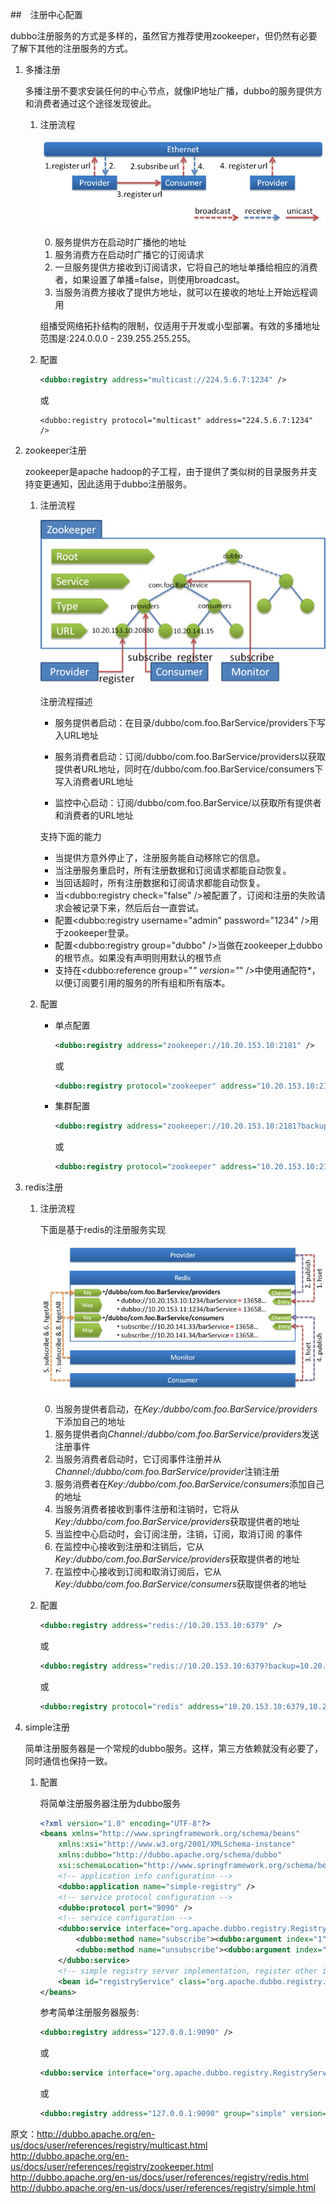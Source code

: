 ##　注册中心配置

dubbo注册服务的方式是多样的，虽然官方推荐使用zookeeper，但仍然有必要了解下其他的注册服务的方式。

1. 多播注册

    多播注册不要求安装任何的中心节点，就像IP地址广播，dubbo的服务提供方和消费者通过这个途径发现彼此。

    1. 注册流程

        ![](dubbo/dubbo-register-multicast.jpg)


        0. 服务提供方在启动时广播他的地址
        1. 服务消费方在启动时广播它的订阅请求
        2. 一旦服务提供方接收到订阅请求，它将自己的地址单播给相应的消费者，如果设置了单播=false，则使用broadcast。
        3. 当服务消费方接收了提供方地址，就可以在接收的地址上开始远程调用

        组播受网络拓扑结构的限制，仅适用于开发或小型部署。有效的多播地址范围是:224.0.0.0 - 239.255.255.255。

    2. 配置

        ```xml
        <dubbo:registry address="multicast://224.5.6.7:1234" />
        ```

        或

        ```
        <dubbo:registry protocol="multicast" address="224.5.6.7:1234" />
        ```

2. zookeeper注册

    zookeeper是apache hadoop的子工程，由于提供了类似树的目录服务并支持变更通知，因此适用于dubbo注册服务。

    1. 注册流程
        
        ![](dubbo/dubbo-register-zookeeper.jpg)

        注册流程描述

        * 服务提供者启动：在目录/dubbo/com.foo.BarService/providers下写入URL地址

        * 服务消费者启动：订阅/dubbo/com.foo.BarService/providers以获取提供者URL地址，同时在/dubbo/com.foo.BarService/consumers下写入消费者URL地址

        * 监控中心启动：订阅/dubbo/com.foo.BarService/以获取所有提供者和消费者的URL地址

        支持下面的能力

        * 当提供方意外停止了，注册服务能自动移除它的信息。
        * 当注册服务重启时，所有注册数据和订阅请求都能自动恢复。
        * 当回话超时，所有注册数据和订阅请求都能自动恢复。
        * 当\<dubbo:registry check="false" />被配置了，订阅和注册的失败请求会被记录下来，然后后台一直尝试。
        * 配置\<dubbo:registry username="admin" password="1234" />用于zookeeper登录。
        * 配置\<dubbo:registry group="dubbo" />当做在zookeeper上dubbo的根节点。如果没有声明则用默认的根节点
        * 支持在\<dubbo:reference group="*" version="*" />中使用通配符*，以便订阅要引用的服务的所有组和所有版本。

    2. 配置

        * 单点配置

            ```xml
            <dubbo:registry address="zookeeper://10.20.153.10:2181" />
            ```

            或

            ```xml
            <dubbo:registry protocol="zookeeper" address="10.20.153.10:2181" />
            ```

        * 集群配置

            ```xml
            <dubbo:registry address="zookeeper://10.20.153.10:2181?backup=10.20.153.11:2181,10.20.153.12:2181" />
            ```

            或

            ```xml
            <dubbo:registry protocol="zookeeper" address="10.20.153.10:2181,10.20.153.11:2181,10.20.153.12:2181" />
            ```




3. redis注册

    1. 注册流程

        下面是基于redis的注册服务实现

        ![](dubbo/dubbo-register-redis.jpg)

        0. 当服务提供者启动，在*Key:/dubbo/com.foo.BarService/providers*下添加自己的地址
        1. 服务提供者向*Channel:/dubbo/com.foo.BarService/providers*发送注册事件
        2. 当服务消费者启动时，它订阅事件注册并从*Channel:/dubbo/com.foo.BarService/provider*注销注册
        3. 服务消费者在*Key:/dubbo/com.foo.BarService/consumers*添加自己的地址
        4. 当服务消费者接收到事件注册和注销时，它将从*Key:/dubbo/com.foo.BarService/providers*获取提供者的地址
        5. 当监控中心启动时，会订阅注册，注销，订阅，取消订阅 的事件
        6. 在监控中心接收到注册和注销后，它从*Key:/dubbo/com.foo.BarService/providers*获取提供者的地址
        7. 在监控中心接收到订阅和取消订阅后，它从*Key:/dubbo/com.foo.BarService/consumers*获取提供者的地址

    2. 配置

        ```xml
        <dubbo:registry address="redis://10.20.153.10:6379" />
        ```

        或

        ```xml
        <dubbo:registry address="redis://10.20.153.10:6379?backup=10.20.153.11:6379,10.20.153.12:6379" />
        ````

        或

        ```xml
        <dubbo:registry protocol="redis" address="10.20.153.10:6379,10.20.153.11:6379,10.20.153.12:6379" />
        ```


4. simple注册

    简单注册服务器是一个常规的dubbo服务。这样，第三方依赖就没有必要了，同时通信也保持一致。


    1. 配置

        将简单注册服务器注册为dubbo服务

        ```xml
        <?xml version="1.0" encoding="UTF-8"?>
        <beans xmlns="http://www.springframework.org/schema/beans"
            xmlns:xsi="http://www.w3.org/2001/XMLSchema-instance"
            xmlns:dubbo="http://dubbo.apache.org/schema/dubbo"
            xsi:schemaLocation="http://www.springframework.org/schema/beans http://www.springframework.org/schema/beans/spring-beans-4.3.xsd http://dubbo.apache.org/schema/dubbo http://dubbo.apache.org/schema/dubbo/dubbo.xsd">
            <!-- application info configuration -->
            <dubbo:application name="simple-registry" />
            <!-- service protocol configuration -->
            <dubbo:protocol port="9090" />
            <!-- service configuration -->
            <dubbo:service interface="org.apache.dubbo.registry.RegistryService" ref="registryService" registry="N/A" ondisconnect="disconnect" callbacks="1000">
                <dubbo:method name="subscribe"><dubbo:argument index="1" callback="true" /></dubbo:method>
                <dubbo:method name="unsubscribe"><dubbo:argument index="1" callback="false" /></dubbo:method>
            </dubbo:service>
            <!-- simple registry server implementation, register other implementation if cluster ability is a requirement-->
            <bean id="registryService" class="org.apache.dubbo.registry.simple.SimpleRegistryService" />
        </beans>
        ```

        参考简单注册服务器服务:

        ```xml
        <dubbo:registry address="127.0.0.1:9090" />
        ```

        或

        ```xml
        <dubbo:service interface="org.apache.dubbo.registry.RegistryService" group="simple" version="1.0.0" ... >
        ```

        或

        ```xml
        <dubbo:registry address="127.0.0.1:9090" group="simple" version="1.0.0" />
        ```

原文：http://dubbo.apache.org/en-us/docs/user/references/registry/multicast.html
http://dubbo.apache.org/en-us/docs/user/references/registry/zookeeper.html
http://dubbo.apache.org/en-us/docs/user/references/registry/redis.html
http://dubbo.apache.org/en-us/docs/user/references/registry/simple.html